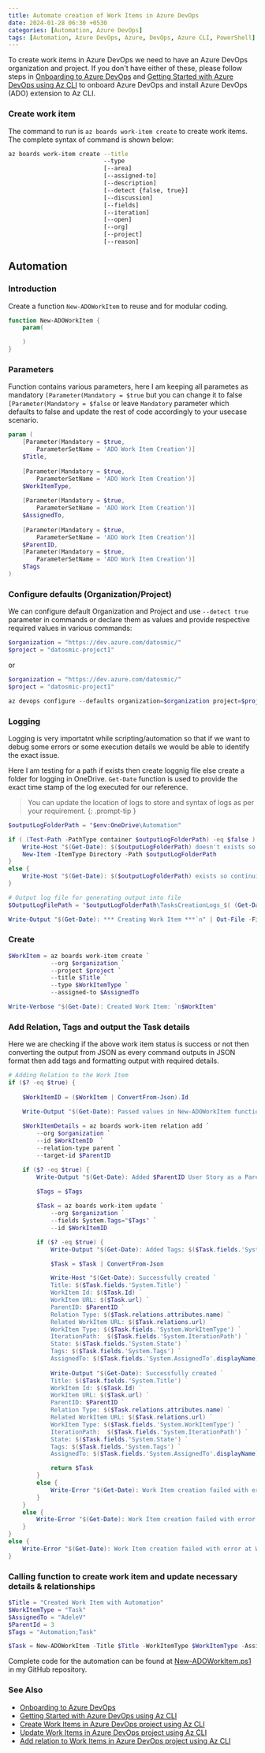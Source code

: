 ```yaml
---
title: Automate creation of Work Items in Azure DevOps 
date: 2024-01-28 06:30 +0530
categories: [Automation, Azure DevOps]
tags: [Automation, Azure DevOps, Azure, DevOps, Azure CLI, PowerShell]
---
```


To create work items in Azure DevOps we need to have an Azure DevOps organization and project. If you don't have either of these, please follow steps in [Onboarding to Azure DevOps][Onboarding to Azure DevOps] and [Getting Started with Azure DevOps using Az CLI][Getting Started with Azure DevOps using Az CLI] to onboard Azure DevOps and install Azure DevOps (ADO) extension to Az CLI.

### Create work item 

The command to run is `az boards work-item create` to create work items. The complete syntax of command is shown below:

```bash
az boards work-item create --title
                           --type
                           [--area]
                           [--assigned-to]
                           [--description]
                           [--detect {false, true}]
                           [--discussion]
                           [--fields]
                           [--iteration]
                           [--open]
                           [--org]
                           [--project]
                           [--reason]
```

## Automation

### Introduction

Create a function `New-ADOWorkItem` to reuse and for modular coding.

```powershell
function New-ADOWorkItem {
    param(

    )
}
```

### Parameters

Function contains various parameters, here I am keeping all parametes as mandatory `[Parameter(Mandatory = $true` but you can change it to false `[Parameter(Mandatory = $false` or leave `Mandatory` parameter which defaults to false and update the rest of code accordingly to your usecase scenario.
```powershell
param (
    [Parameter(Mandatory = $true,
        ParameterSetName = 'ADO Work Item Creation')] 
    $Title,
    
    [Parameter(Mandatory = $true,
        ParameterSetName = 'ADO Work Item Creation')] 
    $WorkItemType,
    
    [Parameter(Mandatory = $true,
        ParameterSetName = 'ADO Work Item Creation')] 
    $AssignedTo,
    
    [Parameter(Mandatory = $true,
        ParameterSetName = 'ADO Work Item Creation')] 
    $ParentID,
    [Parameter(Mandatory = $true,
        ParameterSetName = 'ADO Work Item Creation')] 
    $Tags
)
```

### Configure defaults (Organization/Project)

We can configure default Organization and Project and use `--detect true` parameter in commands or declare them as values and provide respective required values in various commands:
```powershell
$organization = "https://dev.azure.com/datosmic/"
$project = "datosmic-project1"
```
or 

```powershell
$organization = "https://dev.azure.com/datosmic/"
$project = "datosmic-project1"

az devops configure --defaults organization=$organization project=$project
```

### Logging

Logging is very importatnt while scripting/automation so that if we want to debug some errors or some execution details we would be able to identify the exact issue.

Here I am testing for a path if exists then create loggnig file else create a folder for logging in OneDrive. `Get-Date` function is used to provide the exact time stamp of the log executed for our reference.

> You can update the location of logs to store and syntax of logs as per your requirement.
{: .prompt-tip }

```powershell
$outputLogFolderPath = "$env:OneDrive\Automation"

if ( (Test-Path -PathType container $outputLogFolderPath) -eq $false ) {
    Write-Host "$(Get-Date): $($outputLogFolderPath) doesn't exists so continuing with creation of folder for log file"
    New-Item -ItemType Directory -Path $outputLogFolderPath
}
else {
    Write-Host "$(Get-Date): $($outputLogFolderPath) exists so continuing with creation of log file"
}

# Output log file for generating output into file
$OutputLogFilePath = "$outputLogFolderPath\TasksCreationLogs_$( (Get-Date).ToString('MMMMdd') ).txt"

Write-Output "$(Get-Date): *** Creating Work Item ***`n" | Out-File -FilePath $OutputLogFilePath -Append
```

### Create

```powershell
$WorkItem = az boards work-item create `
            --org $organization `
            --project $project `
            --title $Title `
            --type $WorkItemType `
            --assigned-to $AssignedTo 

Write-Verbose "$(Get-Date): Created Work Item: `n$WorkItem"
```

### Add Relation, Tags and output the Task details

Here we are checking if the above work item status is success or not then converting the output from JSON as every command outputs in JSON format then add tags and formatting output with required details.

```powershell
# Adding Relation to the Work Item
if ($? -eq $true) {
    
    $WorkItemID = ($WorkItem | ConvertFrom-Json).Id

    Write-Output "$(Get-Date): Passed values in New-ADOWorkItem function: `nWorkItemID: $($WorkItemID) `nTitle: $($Title) `nWorkItemType: $($WorkItemType) `nAssignedTo: $($AssignedTo) `nParentID: $ParentID `nTags: $($Tags) `n" | Out-File -FilePath $OutputLogFilePath -Append
    
    $WorkItemDetails = az boards work-item relation add `
        --org $organization `
        --id $WorkItemID  `
        --relation-type parent `
        --target-id $ParentID  

    if ($? -eq $true) {   
        Write-Output "$(Get-Date): Added $ParentID User Story as a Parent for $WorkItemID Task... `nWorkItemDetails: $WorkItemDetails `n " | Out-File -FilePath $OutputLogFilePath -Append
        
        $Tags = $Tags

        $Task = az boards work-item update `
            --org $organization `
            --fields System.Tags="$Tags" `
            --id $WorkItemID  

        if ($? -eq $true) { 
            Write-Output "$(Get-Date): Added Tags: $($Task.fields.'System.Tags') to the Task $($Task.Id)..`nTask Details after adding Tags: $Task `n" | Out-File -FilePath $OutputLogFilePath -Append

            $Task = $Task | ConvertFrom-Json

            Write-Host "$(Get-Date): Successfully created `
            Title: $($Task.fields.'System.Title') `
            WorkItem Id: $($Task.Id) `
            WorkItem URL: $($Task.url) `
            ParentID: $ParentID `
            Relation Type: $($Task.relations.attributes.name) `
            Related WorkItem URL: $($Task.relations.url) `
            WorkItem Type: $($Task.fields.'System.WorkItemType') `
            IterationPath:  $($Task.fields.'System.IterationPath') `
            State: $($Task.fields.'System.State') `
            Tags: $($Task.fields.'System.Tags') `
            AssignedTo: $($Task.fields.'System.AssignedTo'.displayName) `n`n" -ForegroundColor Cyan
        
            Write-Output "$(Get-Date): Successfully created `
            Title: $($Task.fields.'System.Title') `
            WorkItem Id: $($Task.Id) `
            WorkItem URL: $($Task.url) `
            ParentID: $ParentID `
            Relation Type: $($Task.relations.attributes.name) `
            Related WorkItem URL: $($Task.relations.url) `
            WorkItem Type: $($Task.fields.'System.WorkItemType') `
            IterationPath:  $($Task.fields.'System.IterationPath') `
            State: $($Task.fields.'System.State') `
            Tags: $($Task.fields.'System.Tags') `
            AssignedTo: $($Task.fields.'System.AssignedTo'.displayName) `n`n" | Out-File -FilePath $OutputLogFilePath -Append

            return $Task
        }
        else {
            Write-Error "$(Get-Date): Work Item creation failed with error at Task."
        }
    }
    else {
        Write-Error "$(Get-Date): Work Item creation failed with error at WorkItemDetails"
    }
}
else {
    Write-Error "$(Get-Date): Work Item creation failed with error at WorkItem"
}
```

### Calling function to create work item and update necessary details & relationships

```powershell
$Title = "Created Work Item with Automation"
$WorkItemType = "Task"
$AssignedTo = "AdeleV"
$ParentId = 3
$Tags = "Automation;Task"

$Task = New-ADOWorkItem -Title $Title -WorkItemType $WorkItemType -AssignedTo $AssignedTo -ParentID $ParentId -Tags $Tags
```

Complete code for the automation can be found at [New-ADOWorkItem.ps1][New-ADOWorkItem.ps1] in my GitHub repository.

### See Also 
- [Onboarding to Azure DevOps][Onboarding to Azure DevOps]
- [Getting Started with Azure DevOps using Az CLI][Getting Started with Azure DevOps using Az CLI]
- [Create Work Items in Azure DevOps project using Az CLI][Create Work Items in Azure DevOps project using Az CLI]
- [Update Work Items in Azure DevOps project using Az CLI][Update Work Items in Azure DevOps project using Az CLI]
- [Add relation to Work Items in Azure DevOps project using Az CLI][Add relation to Work Items in Azure DevOps project using Az CLI]


<!-- Reference Links -->
[Onboarding to Azure DevOps]: /posts/Azure-DevOps-Onboard/
[Getting Started with Azure DevOps using Az CLI]: /posts/Azure-DevOps-CLI/
[Create Work Items in Azure DevOps project using Az CLI]: /posts/Create-ADO-WorkItems-CLI/
[Update Work Items in Azure DevOps project using Az CLI]: /posts/Update-ADO-WorkItems-CLI/
[Add relation to Work Items in Azure DevOps project using Az CLI]: /posts/Add-Relation-ADO-WorkItems-CLI/
[New-ADOWorkItem.ps1]: https://github.com/scvslsravikiran/Blogs/blob/413ae5ac57e53f64facec9efbf66f7fc5f9770fe/New-ADOWorkItem.ps1